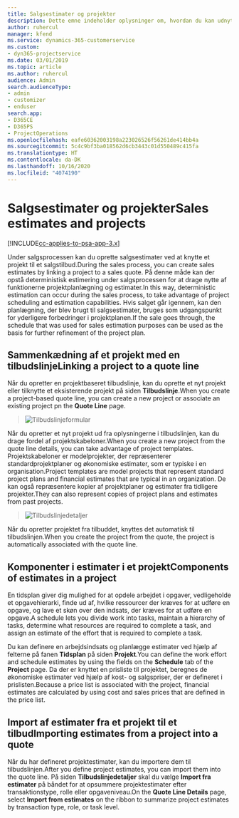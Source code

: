 ```yaml
---
title: Salgsestimater og projekter
description: Dette emne indeholder oplysninger om, hvordan du kan udnytte planlægning og estimater i salgsprocessen.
author: ruhercul
manager: kfend
ms.service: dynamics-365-customerservice
ms.custom:
- dyn365-projectservice
ms.date: 03/01/2019
ms.topic: article
ms.author: ruhercul
audience: Admin
search.audienceType:
- admin
- customizer
- enduser
search.app:
- D365CE
- D365PS
- ProjectOperations
ms.openlocfilehash: eafe60362003198a223026526f56261de414bb4a
ms.sourcegitcommit: 5c4c9bf3ba018562d6cb3443c01d550489c415fa
ms.translationtype: HT
ms.contentlocale: da-DK
ms.lasthandoff: 10/16/2020
ms.locfileid: "4074190"
---
```

# <a name="sales-estimates-and-projects"></a><span data-ttu-id="10ec3-103">Salgsestimater og projekter</span><span class="sxs-lookup"><span data-stu-id="10ec3-103">Sales estimates and projects</span></span>

[!INCLUDE[cc-applies-to-psa-app-3.x](../includes/cc-applies-to-psa-app-3x.md)]

<span data-ttu-id="10ec3-104">Under salgsprocessen kan du oprette salgsestimater ved at knytte et projekt til et salgstilbud.</span><span class="sxs-lookup"><span data-stu-id="10ec3-104">During the sales process, you can create sales estimates by linking a project to a sales quote.</span></span> <span data-ttu-id="10ec3-105">På denne måde kan der opstå deterministisk estimering under salgsprocessen for at drage nytte af funktionerne projektplanlægning og estimater.</span><span class="sxs-lookup"><span data-stu-id="10ec3-105">In this way, deterministic estimation can occur during the sales process, to take advantage of project scheduling and estimation capabilities.</span></span> <span data-ttu-id="10ec3-106">Hvis salget går igennem, kan den planlægning, der blev brugt til salgsestimater, bruges som udgangspunkt for yderligere forbedringer i projektplanen.</span><span class="sxs-lookup"><span data-stu-id="10ec3-106">If the sale goes through, the schedule that was used for sales estimation purposes can be used as the basis for further refinement of the project plan.</span></span>

## <a name="linking-a-project-to-a-quote-line"></a><span data-ttu-id="10ec3-107">Sammenkædning af et projekt med en tilbudslinje</span><span class="sxs-lookup"><span data-stu-id="10ec3-107">Linking a project to a quote line</span></span>

<span data-ttu-id="10ec3-108">Når du opretter en projektbaseret tilbudslinje, kan du oprette et nyt projekt eller tilknytte et eksisterende projekt på siden **Tilbudslinje**.</span><span class="sxs-lookup"><span data-stu-id="10ec3-108">When you create a project-based quote line, you can create a new project or associate an existing project pn the **Quote Line** page.</span></span> 

> ![Tilbudslinjeformular](media/project-8.png)
 
<span data-ttu-id="10ec3-110">Når du opretter et nyt projekt ud fra oplysningerne i tilbudslinjen, kan du drage fordel af projektskabeloner.</span><span class="sxs-lookup"><span data-stu-id="10ec3-110">When you create a new project from the quote line details, you can take advantage of project templates.</span></span> <span data-ttu-id="10ec3-111">Projektskabeloner er modelprojekter, der repræsenterer standardprojektplaner og økonomiske estimater, som er typiske i en organisation.</span><span class="sxs-lookup"><span data-stu-id="10ec3-111">Project templates are model projects that represent standard project plans and financial estimates that are typical in an organization.</span></span> <span data-ttu-id="10ec3-112">De kan også repræsentere kopier af projektplaner og estimater fra tidligere projekter.</span><span class="sxs-lookup"><span data-stu-id="10ec3-112">They can also represent copies of project plans and estimates from past projects.</span></span>

> ![Tilbudslinjedetaljer](media/project-9.png)
  
<span data-ttu-id="10ec3-114">Når du opretter projektet fra tilbuddet, knyttes det automatisk til tilbudslinjen.</span><span class="sxs-lookup"><span data-stu-id="10ec3-114">When you create the project from the quote, the project is automatically associated with the quote line.</span></span>

## <a name="components-of-estimates-in-a-project"></a><span data-ttu-id="10ec3-115">Komponenter i estimater i et projekt</span><span class="sxs-lookup"><span data-stu-id="10ec3-115">Components of estimates in a project</span></span>

<span data-ttu-id="10ec3-116">En tidsplan giver dig mulighed for at opdele arbejdet i opgaver, vedligeholde et opgavehierarki, finde ud af, hvilke ressourcer der kræves for at udføre en opgave, og lave et skøn over den indsats, der kræves for at udføre en opgave.</span><span class="sxs-lookup"><span data-stu-id="10ec3-116">A schedule lets you divide work into tasks, maintain a hierarchy of tasks, determine what resources are required to complete a task, and assign an estimate of the effort that is required to complete a task.</span></span>

<span data-ttu-id="10ec3-117">Du kan definere en arbejdsindsats og planlægge estimater ved hjælp af felterne på fanen **Tidsplan** på siden **Projekt**.</span><span class="sxs-lookup"><span data-stu-id="10ec3-117">You can define the work effort and schedule estimates by using the fields on the **Schedule** tab of the **Project** page.</span></span> <span data-ttu-id="10ec3-118">Da der er knyttet en prisliste til projektet, beregnes de økonomiske estimater ved hjælp af kost- og salgspriser, der er defineret i prislisten.</span><span class="sxs-lookup"><span data-stu-id="10ec3-118">Because a price list is associated with the project, financial estimates are calculated by using cost and sales prices that are defined in the price list.</span></span>

## <a name="importing-estimates-from-a-project-into-a-quote"></a><span data-ttu-id="10ec3-119">Import af estimater fra et projekt til et tilbud</span><span class="sxs-lookup"><span data-stu-id="10ec3-119">Importing estimates from a project into a quote</span></span>

<span data-ttu-id="10ec3-120">Når du har defineret projektestimater, kan du importere dem til tilbudslinjen.</span><span class="sxs-lookup"><span data-stu-id="10ec3-120">After you define project estimates, you can import them into the quote line.</span></span> <span data-ttu-id="10ec3-121">På siden **Tilbudslinjedetaljer** skal du vælge **Import fra estimater** på båndet for at opsummere projektestimater efter transaktionstype, rolle eller opgaveniveau.</span><span class="sxs-lookup"><span data-stu-id="10ec3-121">On the **Quote Line Details** page, select **Import from estimates** on the ribbon to summarize project estimates by transaction type, role, or task level.</span></span>
